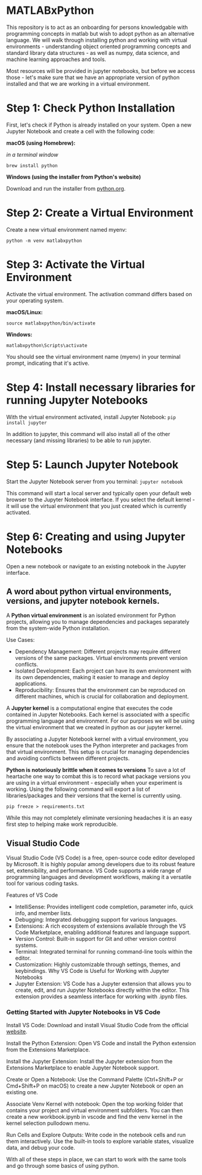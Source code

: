 # MATLABxPython

This repository is to act as an onboarding for persons knowledgable with programming concepts in matlab but wish to adopt python as an alternative language. We will walk through installing python and working with virtual environments - understanding object oriented programming concepts and standard library data structures - as well as numpy, data science, and machine learning approaches and tools.

Most resources will be provided in jupyter notebooks, but before we access those - let's make sure that we have an appropriate version of python installed and that we are working in a virtual environment.

# Step 1: Check Python Installation
First, let's check if Python is already installed on your system. Open a new Jupyter Notebook and create a cell with the following code:

__macOS (using Homebrew):__

_in a terminal window_

```brew install python```

__Windows (using the installer from Python's website)__

Download and run the installer from [python.org](python.org).

# Step 2: Create a Virtual Environment
Create a new virtual environment named myenv:

```python -m venv matlabxpython```

# Step 3: Activate the Virtual Environment
Activate the virtual environment. The activation command differs based on your operating system.

__macOS/Linux:__

```source matlabxpython/bin/activate```

__Windows:__

```matlabxpython\Scripts\activate```

You should see the virtual environment name (myenv) in your terminal prompt, indicating that it's active.

# Step 4: Install necessary libraries for running Jupyter Notebooks

With the virtual environment activated, install Jupyter Notebook:
```pip install jupyter```

In addition to jupyter, this command will also install all of the other necessary (and missing libraries) to be able to run jupyter.

# Step 5: Launch Jupyter Notebook
Start the Jupyter Notebook server from you terminal:
```jupyter notebook```

This command will start a local server and typically open your default web browser to the Jupyter Notebook interface. If you select the default kernel - it will use the virtual environment that you just created which is currently activated.

# Step 6: Creating and using Jupyter Notebooks
Open a new notebook or navigate to an existing notebook in the Jupyter interface.

## A word about python virtual environments, versions, and jupyter notebook kernels.

A __Python virtual environment__ is an isolated environment for Python projects, allowing you to manage dependencies and packages separately from the system-wide Python installation.

Use Cases:

- Dependency Management: Different projects may require different versions of the same packages. Virtual environments prevent version conflicts.
- Isolated Development: Each project can have its own environment with its own dependencies, making it easier to manage and deploy applications.
- Reproducibility: Ensures that the environment can be reproduced on different machines, which is crucial for collaboration and deployment.

A __Jupyter kernel__ is a computational engine that executes the code contained in Jupyter Notebooks. Each kernel is associated with a specific programming language and environment. For our purposes we will be using the virtual environment that we created in python as our jupyter kernel.

By associating a Jupyter Notebook kernel with a virtual environment, you ensure that the notebook uses the Python interpreter and packages from that virtual environment. This setup is crucial for managing dependencies and avoiding conflicts between different projects.

__Python is notoriously brittle when it comes to versions__ To save a lot of heartache one way to combat this is to record what package versions you are using in a virtual environment - especially when your experiment is working.
Using the following command will export a list of libraries/packages and their versions that the kernel is currently using.

```pip freeze > requirements.txt```

While this may not completely eliminate versioning headaches it is an easy first step to helping make work reproducible.

## Visual Studio Code
Visual Studio Code (VS Code) is a free, open-source code editor developed by Microsoft. It is highly popular among developers due to its robust feature set, extensibility, and performance. VS Code supports a wide range of programming languages and development workflows, making it a versatile tool for various coding tasks.

Features of VS Code
- IntelliSense: Provides intelligent code completion, parameter info, quick info, and member lists.
- Debugging: Integrated debugging support for various languages.
- Extensions: A rich ecosystem of extensions available through the VS Code Marketplace, enabling additional features and language support.
- Version Control: Built-in support for Git and other version control systems.
- Terminal: Integrated terminal for running command-line tools within the editor.
- Customization: Highly customizable through settings, themes, and keybindings.
Why VS Code is Useful for Working with Jupyter Notebooks
- Jupyter Extension: VS Code has a Jupyter extension that allows you to create, edit, and run Jupyter Notebooks directly within the editor. This extension provides a seamless interface for working with .ipynb files.

### Getting Started with Jupyter Notebooks in VS Code
Install VS Code: Download and install Visual Studio Code from the official [website](https://code.visualstudio.com/).

Install the Python Extension: Open VS Code and install the Python extension from the Extensions Marketplace.

Install the Jupyter Extension: Install the Jupyter extension from the Extensions Marketplace to enable Jupyter Notebook support.

Create or Open a Notebook: Use the Command Palette (Ctrl+Shift+P or Cmd+Shift+P on macOS) to create a new Jupyter Notebook or open an existing one.

Associate Venv Kernel with notebook: Open the top working folder that contains your project and virtual environment subfolders. You can then create a new workbook.ipynb in vscode and find the venv kernel in the kernel selection pullodown menu.

Run Cells and Explore Outputs: Write code in the notebook cells and run them interactively. Use the built-in tools to explore variable states, visualize data, and debug your code.

With all of these steps in place, we can start to work with the same tools and go through some basics of using python.
